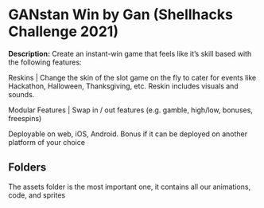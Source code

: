 # GANstan Win by Gan (Shellhacks Challenge 2021)
**Description:** Create an instant-win game that feels like it’s skill based with the following features:

Reskins | Change the skin of the slot game on the fly to cater for events like Hackathon, Halloween, Thanksgiving, etc. Reskin includes visuals and sounds.

Modular Features | Swap in / out features (e.g. gamble, high/low, bonuses, freespins)

Deployable on web, iOS, Android. Bonus if it can be deployed on another platform of your choice

## Folders
The assets folder is the most important one, it contains all our animations, code, and sprites